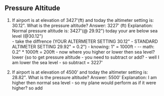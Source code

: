 ## Pressure Altitude 
1. If airport is at elevation of 3427'(ft) and today the altimeter setting is: 30.12". What is the pressure altitude? 
  Answer: 3227' (ft)
  Explanation: 
        Normal pressure altitude is: 3427'(@ 29.92") today your are below sea level (@30.12")  
          - take the diffrence (YOUR ALTERMETER SETTING 30.12" - STANDARD ALTIMETER SETTING 29.92" = 0.2") 
          - knowing: 1" = 1000ft - -- math: 0.2" * 1000ft = 200ft
          - now where you higher or lower then sea level? lower {so to get pressure altitude - you need to subtract or add?
            - well I am lower the sea level - so subtract 
          = 3227'

2. If airport is at elevation of 4500' and today the altimeter setting is: 28.82". What is the pressure altitude? 
  Answer: 5500'
  Explanation: I am higher then normal sea level - so my plane would perform as if it were higher? so add 

